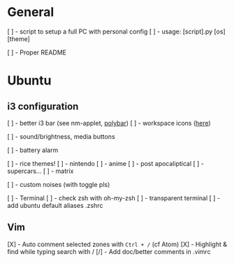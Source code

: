 # General

[ ] - script to setup a full PC with personal config
    [ ] - usage: [script].py [os] [theme]

[ ] - Proper README


# Ubuntu

## i3 configuration
[ ] - better i3 bar (see nm-applet, [polybar](https://github.com/polybar/polybar))
    [ ] - workspace icons ([here](https://fontawesome.com))

[ ] - sound/brightness, media buttons

[ ] - battery alarm

[ ] - rice themes!
    [ ] - nintendo
    [ ] - anime
    [ ] - post apocaliptical
    [ ] - supercars...
    [ ] - matrix

[ ] - custom noises (with toggle pls)

[ ] - Terminal
    [ ] - check zsh with oh-my-zsh
        [ ] - transparent terminal
        [ ] - add ubuntu default aliases .zshrc

## Vim
[X] - Auto comment selected zones with `Ctrl + /` (cf Atom)
[X] - Highlight & find while typing search with /
[/] - Add doc/better comments in .vimrc
